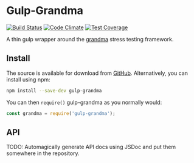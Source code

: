 # Gulp-Grandma

[![Build Status][1]][2] [![Code Climate][3]][4] [![Test Coverage][5]][6]

[1]: https://travis-ci.org/stezu/gulp-grandma.svg?branch=master
[2]: https://travis-ci.org/stezu/gulp-grandma

[3]: https://codeclimate.com/github/stezu/gulp-grandma/badges/gpa.svg
[4]: https://codeclimate.com/github/stezu/gulp-grandma

[5]: https://codeclimate.com/github/stezu/gulp-grandma/badges/coverage.svg
[6]: https://codeclimate.com/github/stezu/gulp-grandma/coverage

A thin gulp wrapper around the [grandma](https://www.npmjs.com/package/grandma) stress testing framework.

## Install

The source is available for download from [GitHub](https://github.com/stezu/gulp-grandma). Alternatively, you can install using npm:

```bash
npm install --save-dev gulp-grandma
```

You can then `require()` gulp-grandma as you normally would:

```js
const grandma = require('gulp-grandma');
```

## API

TODO: Automagically generate API docs using JSDoc and put them somewhere in the repository.

